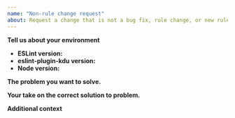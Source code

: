 ```yaml
---
name: "Non-rule change request"
about: Request a change that is not a bug fix, rule change, or new rule
---
```


<!--
  Before proposing changes, please make sure it hasn't been posted already.
  You can see all open propositions here:
  https://github.com/kdujs/eslint-plugin-kdu/issues?q=is%3Aopen+is%3Aissue+label%3A%22new+rule+proposition%22
-->

**Tell us about your environment**

- **ESLint version:** 
- **eslint-plugin-kdu version:** 
- **Node version:** 

**The problem you want to solve.**


**Your take on the correct solution to problem.**


**Additional context**
<!-- Add any other context or screenshots about the feature request here. -->

